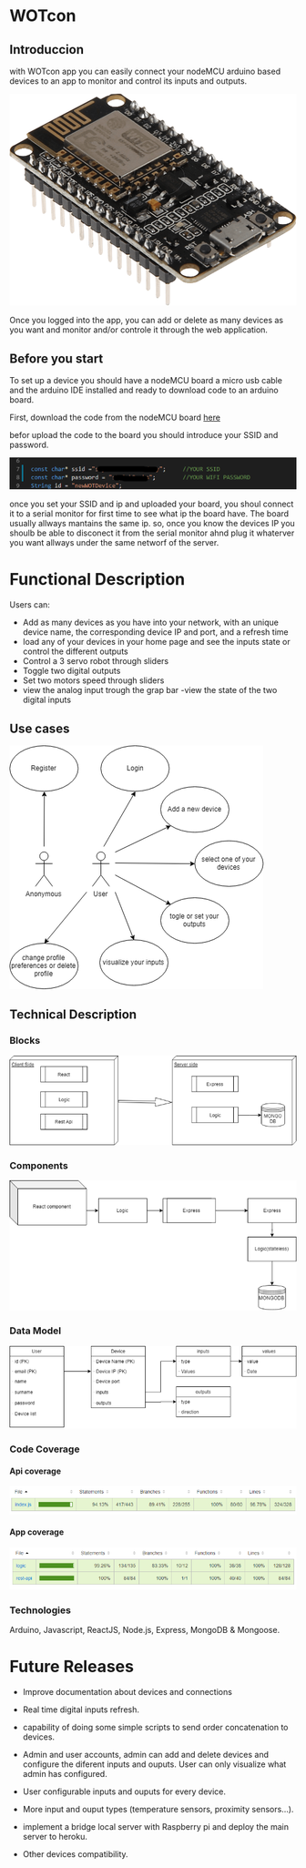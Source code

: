 # WOTcon

## Introduccion

with WOTcon app you can easily connect your nodeMCU arduino based devices to an app to monitor and control its inputs and outputs.

![NodeMCU](images/nodeMCU.png)

Once you logged into the app, you can add or delete as many devices as you want and monitor and/or controle it through the web application.

## Before you start

To set up a device you should have a nodeMCU board a micro usb cable and the arduino IDE installed and ready to download code to an arduino board.

First, download the code from the nodeMCU board [here](../../WOT-arduino/wotdevice)

befor upload the code to the board you should introduce your SSID and password.


![ssid](images/ssid.png)

once you set your SSID and ip and uploaded your board, you shoul connect it to a serial monitor for first time to see what ip the board have. The board usually allways mantains the same ip. so, once you know the devices IP you shoulb be able to disconect it from the serial monitor ahnd plug it whaterver you want allways under the same networf of the server.


# Functional Description

Users can:

- Add as many devices as you have into your network, with an unique device name, the corresponding device IP and port, and a refresh time
- load any of your devices in your home page and see the inputs state or control the different outputs
- Control a 3 servo robot through sliders
- Toggle two digital outputs
- Set two motors speed through sliders
- view the analog input trough the grap bar
-view the state of the two digital inputs

## Use cases

![use cases](images/FuntionalDescription.png)


## Technical Description

### Blocks

![Blocks](images/Blocks.png)

### Components

![Components](images/Component.png)

### Data Model

![Data Model](images/DataModels.png)

### Code Coverage

#### Api coverage

![Api coverage](images/apiCoverage.png)


#### App coverage

![App coverage](images/appCoverage.png)

### Technologies

Arduino, Javascript, ReactJS, Node.js, Express, MongoDB & Mongoose.

# Future Releases

- Improve documentation about devices and connections

- Real time digital inputs refresh.

- capability of doing some simple scripts to send order concatenation to devices.

- Admin and user accounts, admin can add and delete devices and configure the diferent inputs and ouputs. User can only visualize what admin has configured.

- User configurable inputs and ouputs for every device.

- More input and ouput types (temperature sensors, proximity sensors...).

- implement a bridge local server with Raspberry pi and deploy the main server to heroku.

- Other devices compatibility.
